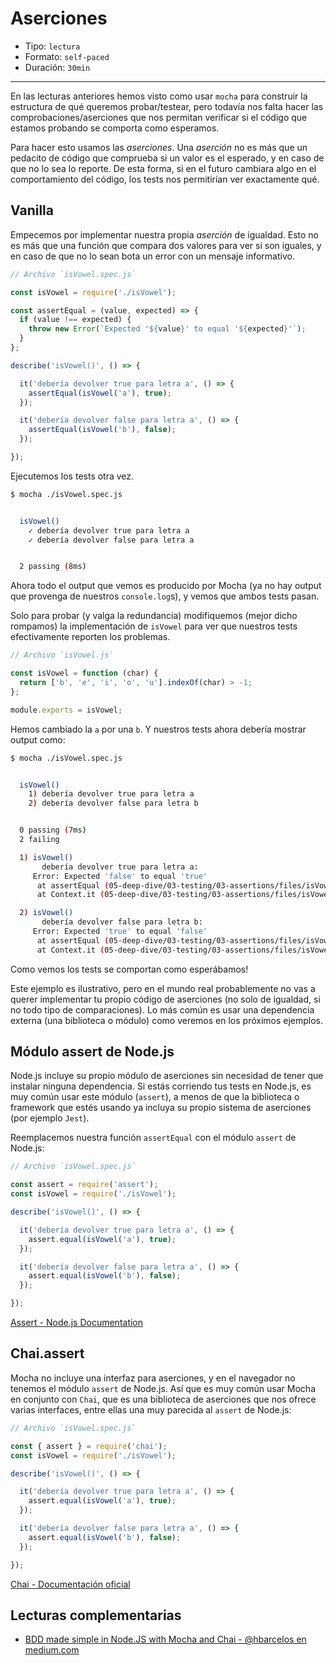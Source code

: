 # Aserciones

* Tipo: `lectura`
* Formato: `self-paced`
* Duración: `30min`

***

En las lecturas anteriores hemos visto como usar `mocha` para construir la
estructura de qué queremos probar/testear, pero todavía nos falta hacer las
comprobaciones/aserciones que nos permitan verificar si el código que estamos
probando se comporta como esperamos.

Para hacer esto usamos las _aserciones_. Una _aserción_ no es más que un
pedacito de código que comprueba si un valor es el esperado, y en caso de que no
lo sea lo reporte. De esta forma, si en el futuro cambiara algo en el
comportamiento del código, los tests nos permitirían ver exactamente qué.

## Vanilla

Empecemos por implementar nuestra propia _aserción_ de igualdad. Esto no es más
que una función que compara dos valores para ver si son iguales, y en caso de
que no lo sean bota un error con un mensaje informativo.

```js
// Archivo `isVowel.spec.js`

const isVowel = require('./isVowel');

const assertEqual = (value, expected) => {
  if (value !== expected) {
    throw new Error(`Expected '${value}' to equal '${expected}'`);
  }
};

describe('isVowel()', () => {

  it('debería devolver true para letra a', () => {
    assertEqual(isVowel('a'), true);
  });

  it('debería devolver false para letra a', () => {
    assertEqual(isVowel('b'), false);
  });

});
```

Ejecutemos los tests otra vez.

```sh
$ mocha ./isVowel.spec.js


  isVowel()
    ✓ debería devolver true para letra a
    ✓ debería devolver false para letra a


  2 passing (8ms)

```

Ahora todo el output que vemos es producido por Mocha (ya no hay output que
provenga de nuestros `console.log`s), y vemos que ambos tests pasan.

Solo para probar (y valga la redundancia) modifiquemos (mejor dicho rompamos) la
implementación de `isVowel` para ver que nuestros tests efectivamente reporten
los problemas.

```js
// Archivo `isVowel.js`

const isVowel = function (char) {
  return ['b', 'e', 'i', 'o', 'u'].indexOf(char) > -1;
};

module.exports = isVowel;
```

Hemos cambiado la `a` por una `b`. Y nuestros tests ahora debería mostrar output
como:

```sh
$ mocha ./isVowel.spec.js


  isVowel()
    1) debería devolver true para letra a
    2) debería devolver false para letra b


  0 passing (7ms)
  2 failing

  1) isVowel()
       debería devolver true para letra a:
     Error: Expected 'false' to equal 'true'
      at assertEqual (05-deep-dive/03-testing/03-assertions/files/isVowel-vanilla-assert.spec.js:7:11)
      at Context.it (05-deep-dive/03-testing/03-assertions/files/isVowel-vanilla-assert.spec.js:14:5)

  2) isVowel()
       debería devolver false para letra b:
     Error: Expected 'true' to equal 'false'
      at assertEqual (05-deep-dive/03-testing/03-assertions/files/isVowel-vanilla-assert.spec.js:7:11)
      at Context.it (05-deep-dive/03-testing/03-assertions/files/isVowel-vanilla-assert.spec.js:18:5)

```

Como vemos los tests se comportan como esperábamos!

Este ejemplo es ilustrativo, pero en el mundo real probablemente no vas a querer
implementar tu propio código de aserciones (no solo de igualdad, si no todo tipo
de comparaciones). Lo más común es usar una dependencia externa (una biblioteca o
módulo) como veremos en los próximos ejemplos.

## Módulo assert de Node.js

Node.js incluye su propio módulo de aserciones sin necesidad de tener que
instalar ninguna dependencia. Si estás corriendo tus tests en Node.js, es muy
común usar este módulo (`assert`), a menos de que la biblioteca o framework que
estés usando ya incluya su propio sistema de aserciones (por ejemplo `Jest`).

Reemplacemos nuestra función `assertEqual` con el módulo `assert` de Node.js:

```js
// Archivo `isVowel.spec.js`

const assert = require('assert');
const isVowel = require('./isVowel');

describe('isVowel()', () => {

  it('debería devolver true para letra a', () => {
    assert.equal(isVowel('a'), true);
  });

  it('debería devolver false para letra a', () => {
    assert.equal(isVowel('b'), false);
  });

});
```

[Assert - Node.js Documentation](https://nodejs.org/api/assert.html)

## Chai.assert

Mocha no incluye una interfaz para aserciones, y en el navegador no tenemos el
módulo `assert` de Node.js. Así que es muy común usar Mocha en conjunto con
`Chai`, que es una biblioteca de aserciones que nos ofrece varias interfaces,
entre ellas una muy parecida al `assert` de Node.js:

```js
// Archivo `isVowel.spec.js`

const { assert } = require('chai');
const isVowel = require('./isVowel');

describe('isVowel()', () => {

  it('debería devolver true para letra a', () => {
    assert.equal(isVowel('a'), true);
  });

  it('debería devolver false para letra a', () => {
    assert.equal(isVowel('b'), false);
  });

});
```

[Chai - Documentación oficial](http://chaijs.com/)

## Lecturas complementarias

* [BDD made simple in Node.JS with Mocha and Chai - @hbarcelos en medium.com](https://medium.com/@hbarcelos/bdd-made-simple-in-node-js-with-mocha-and-chai-3a3ce44ecce2)
